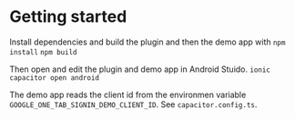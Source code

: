 # Getting started

Install dependencies and build the plugin and then the demo app with
`npm install`
`npm build`

Then open and edit the plugin and demo app in Android Stuido. `ionic capacitor open android`

The demo app reads the client id from the environmen variable `GOOGLE_ONE_TAB_SIGNIN_DEMO_CLIENT_ID`. See `capacitor.config.ts`.
